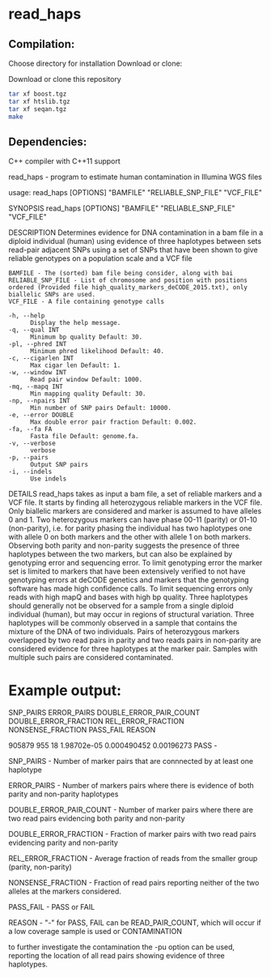 # read_haps
## Compilation:

Choose directory for installation
Download or clone:

Download or clone this repository
```sh
tar xf boost.tgz
tar xf htslib.tgz
tar xf seqan.tgz
make
```

## Dependencies:
C++ compiler with C++11 support


read_haps - program to estimate human contamination in Illumina WGS files

usage:
 read_haps [OPTIONS] "BAMFILE" "RELIABLE_SNP_FILE" "VCF_FILE"

SYNOPSIS
    read_haps [OPTIONS] "BAMFILE" "RELIABLE_SNP_FILE" "VCF_FILE"

DESCRIPTION
    Determines evidence for DNA contamination in a bam file
    in a diploid individual (human) using evidence of three haplotypes
    between sets read-pair adjacent SNPs using a set of SNPs that
    have been shown to give reliable genotypes on a population scale and a VCF file

    BAMFILE - The (sorted) bam file being consider, along with bai
    RELIABLE_SNP_FILE - List of chromosome and position with positions ordered (Provided file high_quality_markers_deCODE_2015.txt), only biallelic SNPs are used.
    VCF_FILE - A file containing genotype calls

    -h, --help
          Display the help message.
    -q, --qual INT
          Minimum bp quality Default: 30.
    -pl, --phred INT
          Minimum phred likelihood Default: 40.
    -c, --cigarlen INT
          Max cigar len Default: 1.
    -w, --window INT
          Read pair window Default: 1000.
    -mq, --mapq INT
          Min mapping quality Default: 30.
    -np, --npairs INT
          Min number of SNP pairs Default: 10000.
    -e, --error DOUBLE
          Max double error pair fraction Default: 0.002.
    -fa, --fa FA
          Fasta file Default: genome.fa.
    -v, --verbose
          verbose
    -p, --pairs
          Output SNP pairs
    -i, --indels
          Use indels

DETAILS
  read_haps takes as input a bam file, a set of reliable markers and a VCF file. It starts by finding all heterozygous reliable markers in the VCF file.  Only biallelic
  markers are considered and  marker is assumed to have alleles 0 and 1. Two heterozygous markers can have phase 00-11 (parity) or 01-10 (non-parity), i.e. for parity 
  phasing the individual has two haplotypes one with allele 0 on both markers and the other with allele 1 on both markers.  Observing both parity and non-parity 
  suggests the presence of three haplotypes between the two markers, but can also be explained by genotyping error and sequencing error.  To limit genotyping error
  the marker set is limited to markers that have been extensively verified to not have genotyping errors at deCODE genetics and markers that the genotyping software 
  has made high confidence calls.  To limit sequencing errors only reads with high mapQ and bases with high bp quality.  Three haplotypes should generally not be 
  observed for a sample from a single diploid individual (human), but may occur in regions of structural variation.  Three haplotypes will be commonly observed in 
  a sample that contains the mixture of the DNA of two individuals. Pairs of heterozygous markers overlapped by two read pairs in parity and two reads pairs in 
  non-parity are considered evidence for three haplotypes at the marker pair.  Samples with multiple such pairs are considered contaminated.


# Example output:

SNP_PAIRS ERROR_PAIRS DOUBLE_ERROR_PAIR_COUNT DOUBLE_ERROR_FRACTION REL_ERROR_FRACTION NONSENSE_FRACTION PASS_FAIL REASON

905879 955 18 1.98702e-05 0.000490452 0.00196273 PASS -

SNP_PAIRS - Number of marker pairs that are connnected by at least one haplotype

ERROR_PAIRS - Number of markers pairs where there is evidence of both parity and non-parity haplotypes

DOUBLE_ERROR_PAIR_COUNT - Number of marker pairs where there are two read pairs evidencing both parity and non-parity

DOUBLE_ERROR_FRACTION - Fraction of marker pairs with two read pairs evidencing parity and non-parity

REL_ERROR_FRACTION - Average fraction of reads from the smaller group (parity, non-parity)

NONSENSE_FRACTION - Fraction of read pairs reporting neither of the two alleles at the markers considered.

PASS_FAIL - PASS or FAIL

REASON - "-" for PASS, FAIL can be READ_PAIR_COUNT, which will occur if a low coverage sample is used or CONTAMINATION

to further investigate the contamination the -pu option can be used, reporting the location of all read pairs showing evidence of three haplotypes.
